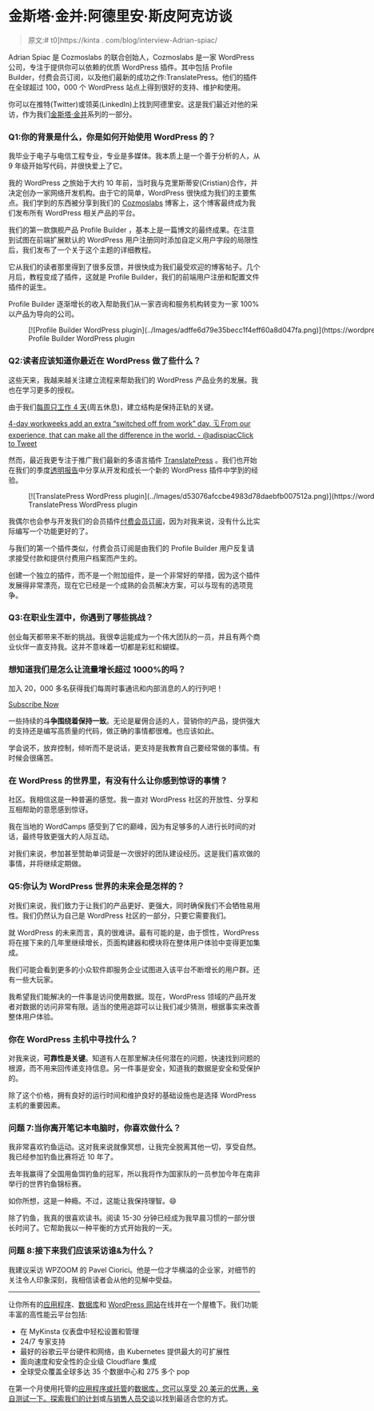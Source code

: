 # 金斯塔·金并:阿德里安·斯皮阿克访谈

> 原文:# t0]https://kinta . com/blog/interview-Adrian-spiac/

Adrian Spiac 是 Cozmoslabs 的联合创始人，Cozmoslabs 是一家 WordPress 公司，专注于提供你可以依赖的优质 WordPress 插件。其中包括 Profile Builder，付费会员订阅，以及他们最新的成功之作:TranslatePress。他们的插件在全球超过 100，000 个 WordPress 站点上得到很好的支持、维护和使用。

你可以在推特(Twitter)或领英(LinkedIn)上找到阿德里安。这是我们最近对他的采访，作为我们[金斯塔·金并](https://kinsta.com/?post_type=post&s=kingpin)系列的一部分。

### Q1:你的背景是什么，你是如何开始使用 WordPress 的？

我毕业于电子与电信工程专业，专业是多媒体。我本质上是一个善于分析的人，从 9 年级开始写代码，并很快爱上了它。

我的 WordPress 之旅始于大约 10 年前，当时我与克里斯蒂安(Cristian)合作，并决定创办一家网络开发机构。由于它的简单，WordPress 很快成为我们的主要焦点。我们学到的东西被分享到我们的 [Cozmoslabs](https://www.cozmoslabs.com/) 博客上，这个博客最终成为我们发布所有 WordPress 相关产品的平台。

我们的第一款旗舰产品 Profile Builder ，基本上是一篇博文的最终成果。在注意到试图在前端扩展默认的 WordPress 用户注册同时添加自定义用户字段的局限性后，我们发布了一个关于这个主题的详细教程。

它从我们的读者那里得到了很多反馈，并很快成为我们最受欢迎的博客帖子。几个月后，教程变成了插件，这就是 Profile Builder，我们的前端用户注册和配置文件插件的诞生。

Profile Builder 逐渐增长的收入帮助我们从一家咨询和服务机构转变为一家 100%以产品为导向的公司。

<figure id="attachment_44380" aria-describedby="caption-attachment-44380" style="width: 1539px" class="wp-caption aligncenter">[![Profile Builder WordPress plugin](../Images/adffe6d79e35becc1f4eff60a8d047fa.png)](https://wordpress.org/plugins/profile-builder/)

<figcaption id="caption-attachment-44380" class="wp-caption-text">Profile Builder WordPress plugin</figcaption>

</figure>

### Q2:读者应该知道你最近在 WordPress 做了些什么？

这些天来，我越来越关注建立流程来帮助我们的 WordPress 产品业务的发展。我也在学习更多的授权。

由于我们[每周只工作 4 天](https://www.cozmoslabs.com/67767-growing-wordpress-business-4-day-workweek)(周五休息)，建立结构是保持正轨的关键。

[4-day workweeks add an extra “switched off from work” day. 🗓️ From our experience, that can make all the difference in the world. - @adispiacClick to Tweet](https://twitter.com/intent/tweet?url=https%3A%2F%2Fkinsta.com%2Fblog%2Finterview-adrian-spiac%2F&via=kinsta&text=4-day+workweeks+add+an+extra+%E2%80%9Cswitched+off+from+work%E2%80%9D+day.+%F0%9F%97%93%EF%B8%8F+From+our+experience%2C+that+can+make+all+the+difference+in+the+world.+-+%40adispiac&hashtags=startups%2Cremotework)

然而，最近我更专注于推广我们最新的多语言插件 [TranslatePress](https://translatepress.com/) 。我们也开始在我们的季度[透明报告](https://translatepress.com/category/transparency-reports/)中分享从开发和成长一个新的 WordPress 插件中学到的经验。

<figure id="attachment_44382" aria-describedby="caption-attachment-44382" style="width: 1539px" class="wp-caption aligncenter">[![TranslatePress WordPress plugin](../Images/d53076afccbe4983d78daebfb007512a.png)](https://wordpress.org/plugins/translatepress-multilingual/)

<figcaption id="caption-attachment-44382" class="wp-caption-text">TranslatePress WordPress plugin</figcaption>

</figure>

我偶尔也会参与开发我们的会员插件[付费会员订阅](https://www.cozmoslabs.com/wordpress-paid-member-subscriptions/)，因为对我来说，没有什么比实际编写一个功能更好的了。

与我们的第一个插件类似，付费会员订阅是由我们的 Profile Builder 用户反复请求接受付款和提供付费用户档案而产生的。

创建一个独立的插件，而不是一个附加组件，是一个非常好的举措，因为这个插件发展得非常漂亮，现在它已经是一个成熟的会员解决方案，可以与现有的选项竞争。

### Q3:在职业生涯中，你遇到了哪些挑战？

创业每天都带来不断的挑战。我很幸运能成为一个伟大团队的一员，并且有两个商业伙伴一直支持我。这并不意味着一切都是彩虹和蝴蝶。

 <dialog id="newsletter" class="dialog dialog has-dark-blue-background-color email-modal" aria-hidden="true">## 注册订阅时事通讯

<kinsta-form show-name="false" show-phone="false" show-website="false" show-company="false" show-disk-space="false" show-monthly-visits="false" show-number-of-websites="false" show-message="false" submit-button-text="Sign Up Now" submit-button-text-sending="Signing Up..." success-title="Thanks for subscribing!" success-message="Keep an eye out for our next newsletter." terms-template="newsletter" hubspot-source="subscribe_to_newsletter" submit-button-text-loading="Signing Up"></kinsta-form></dialog>

### 想知道我们是怎么让流量增长超过 1000%的吗？

加入 20，000 多名获得我们每周时事通讯和内部消息的人的行列吧！

[Subscribe Now](#newsletter)

一些持续的**斗争围绕着保持一致**。无论是雇佣合适的人，营销你的产品，提供强大的支持还是编写高质量的代码，做正确的事情都很难。也应该如此。

学会说不，放弃控制，倾听而不是说话，更支持是我教育自己要经常做的事情。有时候会很痛苦。

### 在 WordPress 的世界里，有没有什么让你感到惊讶的事情？

社区。我相信这是一种普遍的感觉。我一直对 WordPress 社区的开放性、分享和互相帮助的意愿感到惊讶。

我在当地的 WordCamps 感受到了它的巅峰，因为有足够多的人进行长时间的对话，最终导致更强大的人际互动。

对我们来说，参加甚至赞助单词营是一次很好的团队建设经历。这是我们喜欢做的事情，并将继续定期做。

### Q5:你认为 WordPress 世界的未来会是怎样的？

对我们来说，我们致力于让我们的产品更好、更强大，同时确保我们不会牺牲易用性。我们仍然认为自己是 WordPress 社区的一部分，只要它需要我们。

就 WordPress 的未来而言，真的很难讲。最有可能的是，由于惯性，WordPress 将在接下来的几年里继续增长，页面构建器和模块将在整体用户体验中变得更加集成。

我们可能会看到更多的小众软件即服务企业试图进入该平台不断增长的用户群。还有一些大玩家。

我希望我们能解决的一件事是访问使用数据。现在，WordPress 领域的产品开发者对数据的访问非常有限。适当的使用追踪可以让我们减少猜测，根据事实来改善整体用户体验。

### 你在 WordPress 主机中寻找什么？

对我来说，**可靠性是关键**。知道有人在那里解决任何潜在的问题，快速找到问题的根源，而不用来回传递支持信息。另一件事是安全，知道我的数据是安全和受保护的。

除了这个价格，拥有良好的运行时间和维护良好的基础设施也是选择 WordPress 主机的重要因素。

### 问题 7:当你离开笔记本电脑时，你喜欢做什么？

我非常喜欢钓鱼运动。这对我来说就像冥想，让我完全脱离其他一切，享受自然。我已经参加钓鱼比赛将近 10 年了。

去年我赢得了全国用鱼饵钓鱼的冠军，所以我将作为国家队的一员参加今年在南非举行的世界钓鱼锦标赛。

如你所想，这是一种瘾。不过，这能让我保持理智。😄

除了钓鱼，我真的很喜欢读书。阅读 15-30 分钟已经成为我早晨习惯的一部分很长时间了。它帮助我以一种平衡的方式开始我的一天。

### 问题 8:接下来我们应该采访谁&为什么？

我建议采访 WPZOOM 的 Pavel Ciorici。他是一位才华横溢的企业家，对细节的关注令人印象深刻，我相信读者会从他的见解中受益。

* * *

让你所有的[应用程序](https://kinsta.com/application-hosting/)、[数据库](https://kinsta.com/database-hosting/)和 [WordPress 网站](https://kinsta.com/wordpress-hosting/)在线并在一个屋檐下。我们功能丰富的高性能云平台包括:

*   在 MyKinsta 仪表盘中轻松设置和管理
*   24/7 专家支持
*   最好的谷歌云平台硬件和网络，由 Kubernetes 提供最大的可扩展性
*   面向速度和安全性的企业级 Cloudflare 集成
*   全球受众覆盖全球多达 35 个数据中心和 275 多个 pop

在第一个月使用托管的[应用程序或托管](https://kinsta.com/application-hosting/)的[数据库，您可以享受 20 美元的优惠，亲自测试一下。探索我们的](https://kinsta.com/database-hosting/)[计划](https://kinsta.com/plans/)或[与销售人员交谈](https://kinsta.com/contact-us/)以找到最适合您的方式。